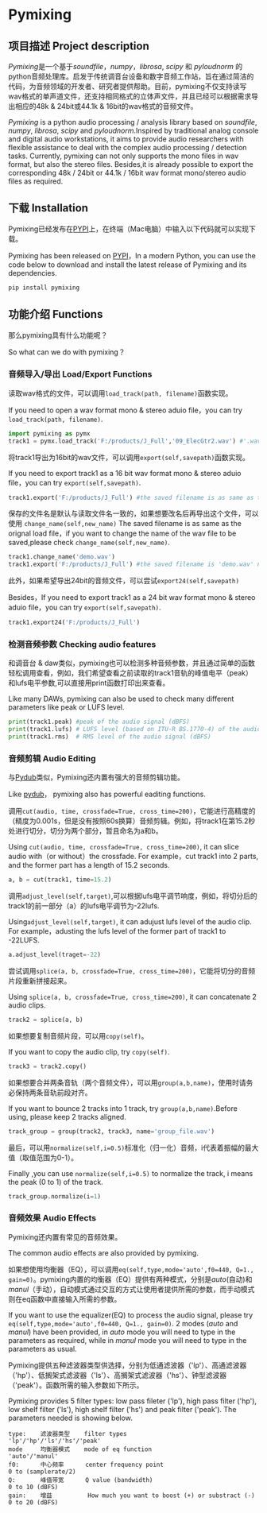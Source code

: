 # Pymixing

## 项目描述 Project description

*Pymixing*是一个基于*soundfile*，*numpy*，*librosa*, *scipy* 和 *pyloudnorm* 的python音频处理库。启发于传统调音台设备和数字音频工作站，旨在通过简洁的代码，为音频领域的开发者、研究者提供帮助。目前，pymixing不仅支持读写wav格式的单声道文件，还支持相同格式的立体声文件，并且已经可以根据需求导出相应的48k & 24bit或44.1k & 16bit的wav格式的音频文件。

*Pymixing* is a python audio processing / analysis library based on *soundfile*, *numpy*, *librosa*, *scipy* and *pyloudnorm*.Inspired by traditional analog console and digital audio workstations, it aims to provide audio researchers with flexible assistance to deal with the complex audio processing / detection tasks. Currently, pymixing can not only supports the mono files in wav format, but also the stereo files. Besides,it is already possible to export the corresponding 48k / 24bit or 44.1k / 16bit wav format mono/stereo audio files as required.

## 下载 Installation

Pymixing已经发布在[PYPI](https://pypi.org/project/pymixing/)上，在终端（Mac电脑）中输入以下代码就可以实现下载。

Pymixing has been released on [PYPI](https://pypi.org/project/pymixing/)，In a modern Python, you can use the code below to download and install the latest release of Pymixing and its dependencies. 

~~~python
pip install pymixing
~~~

## 功能介绍 Functions

那么pymixing具有什么功能呢？

So what can we do with pymixing？

### 音频导入/导出  Load/Export Functions

读取wav格式的文件，可以调用`load_track(path, filename)`函数实现。

If you need to open a wav format mono & stereo aduio file，you can try `load_track(path, filename)`.

~~~python
import pymixing as pymx
track1 = pymx.load_track('F:/products/J_Full','09_ElecGtr2.wav') #'.wav' is needed in filename.
~~~

将track1导出为16bit的wav文件，可以调用`export(self,savepath)`函数实现。

If you need to export track1 as a 16 bit wav format mono & stereo aduio file，you can try `export(self,savepath)`.

~~~python
track1.export('F:/products/J_Full') #the saved filename is as same as the orignal load file.
~~~

保存的文件名是默认与读取文件名一致的，如果想要改名后再导出这个文件，可以使用 `change_name(self,new_name)`
The saved filename is as same as the orignal load file，if you want to change the name of the wav file to be saved,please check `change_name(self,new_name)`.

~~~python
track1.change_name('demo.wav')
track1.export('F:/products/J_Full') #the saved filename is 'demo.wav' now.
~~~

此外，如果希望导出24bit的音频文件，可以尝试`export24(self,savepath)`

Besides，If you need to export track1 as a 24 bit wav format mono & stereo aduio file，you can try `export(self,savepath)`.

~~~python
track1.export24('F:/products/J_Full') 
~~~


### 检测音频参数  Checking audio features

和调音台 & daw类似，pymixing也可以检测多种音频参数，并且通过简单的函数轻松调用查看，例如，我们希望查看之前读取的track1音轨的峰值电平（peak）和lufs电平参数,可以直接用print函数打印出来查看。

Like many DAWs, pymixing can also be used to check many different parameters like peak or LUFS level.

~~~python
print(track1.peak) #peak of the audio signal (dBFS)
print(track1.lufs) # LUFS level (based on ITU-R BS.1770-4) of the audio signal
print(track1.rms)  # RMS level of the audio signal (dBFS)
~~~

### 音频剪辑 Audio Editing

与[Pydub](http://pydub.com/)类似，Pymixing还内置有强大的音频剪辑功能。

Like [pydub](http://pydub.com/)， pymixing also has powerful eaditing functions.

调用`cut(audio, time, crossfade=True, cross_time=200)`，它能进行高精度的（精度为0.001s，但是没有按照60s换算）音频剪辑。例如，将track1在第15.2秒处进行切分，切分为两个部分，暂且命名为a和b。

Using `cut(audio, time, crossfade=True, cross_time=200)`, it can slice audio with（or without）the crossfade. For example，cut track1 into 2 parts, and the former part has a length of 15.2 seconds.

~~~python
a, b = cut(track1, time=15.2)
~~~

调用`adjust_level(self,target)`,可以根据lufs电平调节响度，例如，将切分后的track1的前一部分（a）的lufs电平调节为-22lufs.

Using`adjust_level(self,target)`, it can adujust lufs level of the audio clip. For example，adusting the lufs level of the former part of track1 to -22LUFS.

~~~python
a.adjust_level(traget=-22)
~~~

尝试调用`splice(a, b, crossfade=True, cross_time=200)`，它能将切分的音频片段重新拼接起来。

Using `splice(a, b, crossfade=True, cross_time=200)`, it can concatenate 2 audio clips. 

~~~python
track2 = splice(a, b)
~~~

如果想要复制音频片段，可以用`copy(self)`。

If you want to copy the audio clip, try `copy(self)`.

~~~python
track3 = track2.copy()
~~~

如果想要合并两条音轨（两个音频文件），可以用`group(a,b,name)`，使用时请务必保持两条音轨前段对齐。

If you want to bounce 2 tracks into 1 track, try `group(a,b,name)`.Before using, please keep 2 tracks aligned.

~~~python
track_group = group(track2, track3, name='group_file.wav')
~~~

最后，可以用`normalize(self,i=0.5)`标准化（归一化）音频，i代表着振幅的最大值（取值范围为0-1）。

Finally ,you can use `normalize(self,i=0.5)` to normalize the track, i means the peak (0 to 1) of the track.

~~~python
track_group.normalize(i=1)
~~~

### 音频效果 Audio Effects

Pymixing还内置有常见的音频效果。

The common audio effects are also provided by pymixing.

如果想使用均衡器（EQ），可以调用`eq(self,type,mode='auto',f0=440, Q=1., gain=0)`。pymixing内置的均衡器（EQ）提供有两种模式，分别是*auto*(自动)和*manul*（手动），自动模式通过交互的方式让使用者提供所需的参数，而手动模式则在eq函数中直接输入所需的参数。

If you want to use the equalizer(EQ) to process the audio signal, please try `eq(self,type,mode='auto',f0=440, Q=1., gain=0)`. 2 modes (*auto* and *manul*) have been provided, in *auto* mode you will need to type in the parameters as required, while in *manul* mode you will need to type in the parameters as usual.

Pymixing提供五种滤波器类型供选择，分别为低通滤波器（'lp'）、高通滤波器（'hp'）、低搁架式滤波器（'ls'）、高搁架式滤波器（'hs'）、钟型滤波器（'peak'）。函数所需的输入参数如下所示。

Pymixing provides 5 filter types: low pass fileter ('lp'), high pass filter ('hp'), low shelf filter ('ls'), high shelf filter ('hs') and peak filter ('peak'). The parameters needed is showing below.

~~~shell
type:    滤波器类型    filter types                                          'lp'/'hp'/'ls'/'hs'/'peak'
mode     均衡器模式    mode of eq function                                   'auto'/'manul'
f0:      中心频率      center frequency point                                0 to (samplerate/2)     
Q:       峰值带宽      Q value (bandwidth)                                   0 to 10 (dBFS)
gain:    增益          How much you want to boost (+) or substract (-)       0 to 20 (dBFS)
~~~






